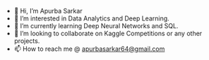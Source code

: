 - 👋 Hi, I’m Apurba Sarkar
- 👀 I’m interested in Data Analytics and Deep Learning.
- 🌱 I’m currently learning Deep Neural Networks and SQL.
- 💞️ I’m looking to collaborate on Kaggle Competitions or any other projects.
- 📫 How to reach me @ apurbasarkar64@gmail.com

<!---
apurba420/apurba420 is a ✨ special ✨ repository because its `README.md` (this file) appears on your GitHub profile.
You can click the Preview link to take a look at your changes.
--->
